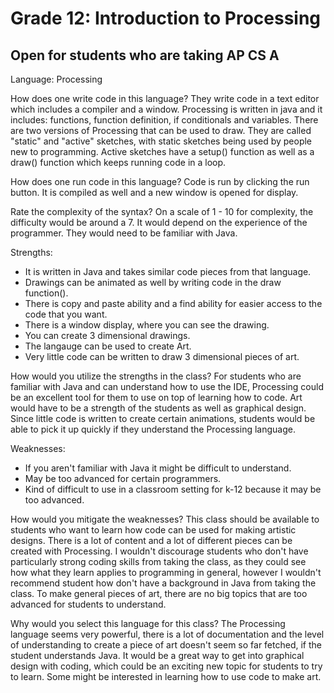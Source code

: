# Grade 12: Introduction to Processing 
## Open for students who are taking AP CS A 

Language: Processing

How does one write code in this language? 
They write code in a text editor which includes a compiler and a window. Processing is written in java and it includes: functions, function definition, if conditionals and variables. There are two versions of Processing that can be used to draw. They are called "static" and "active" sketches, with static sketches being used by people new to programming. Active sketches have a setup() function as well as a draw() function which keeps running code in a loop.

How does one run code in this language?
Code is run by clicking the run button. It is compiled as well and a new window is opened for display. 

Rate the complexity of the syntax? 
On a scale of 1 - 10 for complexity, the difficulty would be around a 7. It would depend on the experience of the programmer. They would need to be familiar with Java. 

Strengths:
- It is written in Java and takes similar code pieces from that language.
- Drawings can be animated as well by writing code in the draw function(). 
- There is copy and paste ability and a find ability for easier access to the code that you want. 
- There is a window display, where you can see the drawing. 
- You can create 3 dimensional drawings.
- The langauge can be used to create Art.
- Very little code can be written to draw 3 dimensional pieces of art. 

How would you utilize the strengths in the class? 
For students who are familiar with Java and can understand how to use the IDE, Processing could be an excellent tool for them to use on top of learning how to code. Art would have to be a strength of the students as well as graphical design. Since little code is written to create certain animations, students would be able to pick it up quickly if they understand the Processing language. 

Weaknesses:
- If you aren't familiar with Java it might be difficult to understand. 
- May be too advanced for certain programmers. 
- Kind of difficult to use in a classroom setting for k-12 because it may be too advanced. 

How would you mitigate the weaknesses? 
This class should be available to students who want to learn how code can be used for making artistic designs. There is a lot of content and a lot of different pieces can be created with Processing. I wouldn't discourage students who don't have particularly strong coding skills from taking the class, as they could see how what they learn applies to programming in general, however I wouldn't recommend student how don't have a background in Java from taking the class. To make general pieces of art, there are no big topics that are too advanced for students to understand. 

Why would you select this language for this class? 
The Processing language seems very powerful, there is a lot of documentation and the level of understanding to create a piece of art doesn't seem so far fetched, if the student understands Java. It would be a great way to get into graphical design with coding, which could be an exciting new topic for students to try to learn. Some might be interested in learning how to use code to make art. 
